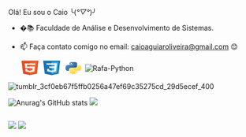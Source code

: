 Olá! Eu sou o Caio ╰(*°▽°*)╯ 
- �📚 Faculdade de Análise e Desenvolvimento de Sistemas.
- 📫 Faça contato comigo no email: caioaguiaroliveira@gmail.com 😊
  
  <img align="center" alt="Rafa-HTML" height="30" width="40" src="https://raw.githubusercontent.com/devicons/devicon/master/icons/html5/html5-original.svg">
  
  <img align="center" alt="Rafa-CSS" height="30" width="40" src="https://raw.githubusercontent.com/devicons/devicon/master/icons/css3/css3-original.svg">

  <img align="center" alt="Rafa-Python" height="30" width="40" src="https://raw.githubusercontent.com/devicons/devicon/master/icons/python/python-original.svg">
  
  <img align="center" alt="Rafa-Python" height="30" width="40" src="https://cdn.jsdelivr.net/gh/devicons/devicon/icons/javascript/javascript-original.svg" />
  



![tumblr_3cf0eb67f5ffb0256a47ef69c35275cd_29d5ecef_400](https://user-images.githubusercontent.com/88971985/129483945-e8ccd114-df28-40ee-80e5-2f5cc582594a.gif)

            
  


![Anurag's GitHub stats](https://github-readme-stats.vercel.app/api?username=caioaguiar1&show_icons=true&theme=dracula)
  <img height="180em" src="https://github-readme-stats.vercel.app/api/top-langs/?username=caioaguiar1&layout=compact&langs_count=7&theme=dracula"/>
  

##
 <a href="https://www.linkedin.com/in/caio-aguiar-764175218/" target="_blank"><img src="https://img.shields.io/badge/-LinkedIn-%230077B5?style=for-the-badge&logo=linkedin&logoColor=white" target="_blank"></a> 
   <a href = "mailto:contato@caioaguiaroliveira.com"><img src="https://img.shields.io/badge/-Gmail-%23333?style=for-the-badge&logo=gmail&logoColor=white" target="_blank"></a>
   







